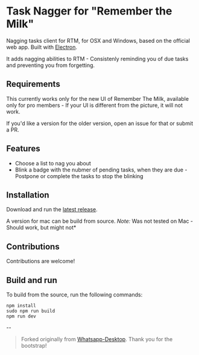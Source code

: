 # Task Nagger for "Remember the Milk"

Nagging tasks client for RTM, for OSX and Windows, based on the official web app. Built with [Electron](http://electron.atom.io/). 

It adds nagging abilities to RTM - Consistenly reminding you of due tasks and preventing you from forgetting.

## Requirements

This currently works only for the new UI of Remember The Milk, available only for pro members - If your UI is different from the picture, it will not work.

If you'd like a version for the older version, open an issue for that or submit a PR.

## Features

* Choose a list to nag you about
* Blink a badge with the nubmer of pending tasks, when they are due - Postpone or complete the tasks to stop the blinking

## Installation

Download and run the [latest release](https://github.com/vitalybe/task-nagger-2/releases). 

A version for mac can be build from source. *Note:* Was not tested on Mac - Should work, but might not*

## Contributions

Contributions are welcome!

## Build and run

To build from the source, run the following commands:  

`npm install`  
`sudo npm run build`  
`npm run dev`

--

> Forked originally from [Whatsapp-Desktop](https://github.com/bcalik/Whatsapp-Desktop/releases). Thank you for the bootstrap!